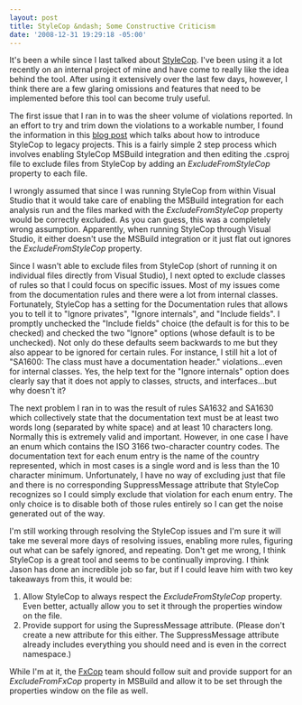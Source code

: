 ```yaml
---
layout: post
title: StyleCop &ndash; Some Constructive Criticism
date: '2008-12-31 19:29:18 -05:00'
---
```


It's been a while since I last talked about [StyleCop](http://code.msdn.microsoft.com/sourceanalysis). I've been using it a lot recently on an internal project of mine and have come to really like the idea behind the tool. After using it extensively over the last few days, however, I think there are a few glaring omissions and features that need to be implemented before this tool can become truly useful.

The first issue that I ran in to was the sheer volume of violations reported. In an effort to try and trim down the violations to a workable number, I found the information in this [blog post](http://blogs.msdn.com/sourceanalysis/archive/2008/11/11/introducing-stylecop-on-legacy-projects.aspx) which talks about how to introduce StyleCop to legacy projects. This is a fairly simple 2 step process which involves enabling StyleCop MSBuild integration and then editing the .csproj file to exclude files from StyleCop by adding an *ExcludeFromStyleCop* property to each file.

I wrongly assumed that since I was running StyleCop from within Visual Studio that it would take care of enabling the MSBuild integration for each analysis run and the files marked with the *ExcludeFromStyleCop* property would be correctly excluded. As you can guess, this was a completely wrong assumption. Apparently, when running StyleCop through Visual Studio, it either doesn't use the MSBuild integration or it just flat out ignores the *ExcludeFromStyleCop* property.

Since I wasn't able to exclude files from StyleCop (short of running it on individual files directly from Visual Studio), I next opted to exclude classes of rules so that I could focus on specific issues. Most of my issues come from the documentation rules and there were a lot from internal classes. Fortunately, StyleCop has a setting for the Documentation rules that allows you to tell it to "Ignore privates", "Ignore internals", and "Include fields". I promptly unchecked the "Include fields" choice (the default is for this to be checked) and checked the two "Ignore" options (whose default is to be unchecked). Not only do these defaults seem backwards to me but they also appear to be ignored for certain rules. For instance, I still hit a lot of "SA1600: The class must have a documentation header." violations...even for internal classes. Yes, the help text for the "Ignore internals" option does clearly say that it does not apply to classes, structs, and interfaces...but why doesn't it?

The next problem I ran in to was the result of rules SA1632 and SA1630 which collectively state that the documentation text must be at least two words long (separated by white space) and at least 10 characters long. Normally this is extremely valid and important. However, in one case I have an enum which contains the ISO 3166 two-character country codes. The documentation text for each enum entry is the name of the country represented, which in most cases is a single word and is less than the 10 character minimum. Unfortunately, I have no way of excluding just that file and there is no corresponding SuppressMessage attribute that StyleCop recognizes so I could simply exclude that violation for each enum entry. The only choice is to disable both of those rules entirely so I can get the noise generated out of the way.

I'm still working through resolving the StyleCop issues and I'm sure it will take me several more days of resolving issues, enabling more rules, figuring out what can be safely ignored, and repeating. Don't get me wrong, I think StyleCop is a great tool and seems to be continually improving. I think Jason has done an incredible job so far, but if I could leave him with two key takeaways from this, it would be:

1.  Allow StyleCop to always respect the *ExcludeFromStyleCop* property. Even better, actually allow you to set it through the properties window on the file.
2.  Provide support for using the SupressMessage attribute. (Please don't create a new attribute for this either. The SuppressMessage attribute already includes everything you should need and is even in the correct namespace.)  

While I'm at it, the [FxCop](http://msdn.microsoft.com/en-us/library/bb429476(VS.80).aspx) team should follow suit and provide support for an *ExcludeFromFxCop* property in MSBuild and allow it to be set through the properties window on the file as well.
 